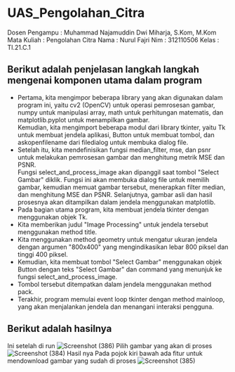 # UAS_Pengolahan_Citra

Dosen Pengampu   : Muhammad Najamuddin Dwi Miharja, S.Kom, M.Kom
Mata Kuliah      : Pengolahan Citra
Nama             : Nurul Fajri
Nim              : 312110506
Kelas            : TI.21.C.1

## Berikut adalah penjelasan langkah langkah mengenai komponen utama dalam program
- Pertama, kita mengimpor beberapa library yang akan digunakan dalam program ini, yaitu cv2 (OpenCV) untuk operasi pemrosesan gambar, numpy untuk manipulasi array, math untuk perhitungan matematis, dan matplotlib.pyplot untuk menampilkan gambar. <br>
Kemudian, kita mengimport beberapa modul dari library tkinter, yaitu Tk untuk membuat jendela aplikasi, Button untuk membuat tombol, dan askopenfilename dari filedialog untuk membuka dialog file. <br>
- Setelah itu, kita mendefinisikan fungsi median_filter, mse, dan psnr untuk melakukan pemrosesan gambar dan menghitung metrik MSE dan PSNR. <br>
Fungsi select_and_process_image akan dipanggil saat tombol "Select Gambar" diklik. Fungsi ini akan membuka dialog file untuk memilih gambar, kemudian memuat gambar tersebut, menerapkan filter median, dan menghitung MSE dan PSNR. Selanjutnya, gambar asli dan hasil prosesnya akan ditampilkan dalam jendela menggunakan matplotlib.
- Pada bagian utama program, kita membuat jendela tkinter dengan menggunakan objek Tk. <br>
- Kita memberikan judul "Image Processing" untuk jendela tersebut menggunakan method title. <br>
- Kita menggunakan method geometry untuk mengatur ukuran jendela dengan argumen "800x400" yang mengindikasikan lebar 800 piksel dan tinggi 400 piksel. <br>
- Kemudian, kita membuat tombol "Select Gambar" menggunakan objek Button dengan teks "Select Gambar" dan command yang menunjuk ke fungsi select_and_process_image. <br>
- Tombol tersebut ditempatkan dalam jendela menggunakan method pack. <br>
- Terakhir, program memulai event loop tkinter dengan method mainloop, yang akan menjalankan jendela dan menangani interaksi pengguna. <br>

## Berikut adalah hasilnya
Ini setelah di run
![Screenshot (386)](https://github.com/NFajri11/UAS_Pengolahan_Citra/assets/92937310/03a99f77-8c59-45b1-b39a-7f42398462ba)
Pilih gambar yang akan di proses
![Screenshot (384)](https://github.com/NFajri11/UAS_Pengolahan_Citra/assets/92937310/115df9fc-6220-46b5-903b-a8513742a9c0)
Hasil nya 
Pada pojok kiri bawah ada fitur untuk mendownload gambar yang sudah di proses
![Screenshot (385)](https://github.com/NFajri11/UAS_Pengolahan_Citra/assets/92937310/115a4b29-a9a1-4a7b-804e-0bd3f8590b0b)


